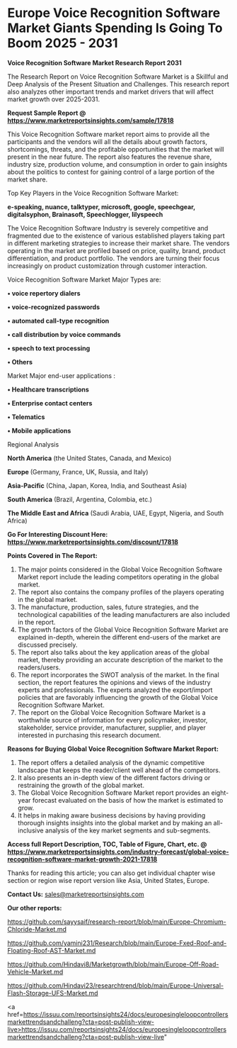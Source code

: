 # Europe Voice Recognition Software Market Giants Spending Is Going To Boom 2025 - 2031

<strong>Voice Recognition Software Market Research Report 2031</strong>

The Research Report on Voice Recognition Software Market is a Skillful and Deep Analysis of the Present Situation and Challenges. This research report also analyzes other important trends and market drivers that will affect market growth over 2025-2031.

<strong>Request Sample Report @ <a href=https://www.marketreportsinsights.com/sample/17818>https://www.marketreportsinsights.com/sample/17818</a></strong>

This Voice Recognition Software market report aims to provide all the participants and the vendors will all the details about growth factors, shortcomings, threats, and the profitable opportunities that the market will present in the near future. The report also features the revenue share, industry size, production volume, and consumption in order to gain insights about the politics to contest for gaining control of a large portion of the market share.

Top Key Players in the Voice Recognition Software Market:

<strong>e-speaking, nuance, talktyper, microsoft, google, speechgear, digitalsyphon, Brainasoft, Speechlogger, lilyspeech</strong>

The Voice Recognition Software Industry is severely competitive and fragmented due to the existence of various established players taking part in different marketing strategies to increase their market share. The vendors operating in the market are profiled based on price, quality, brand, product differentiation, and product portfolio. The vendors are turning their focus increasingly on product customization through customer interaction.

Voice Recognition Software Market Major Types are:

<strong>• voice repertory dialers

• voice-recognized passwords

• automated call-type recognition

• call distribution by voice commands

• speech to text processing

• Others</strong>

Market Major end-user applications :

<strong>• Healthcare transcriptions

• Enterprise contact centers

• Telematics

• Mobile applications</strong>

Regional Analysis

</u><strong><b>North America</b></strong> (the United States, Canada, and Mexico)

<strong><b>Europe </b></strong>(Germany, France, UK, Russia, and Italy)

<strong><b>Asia-Pacific</b></strong> (China, Japan, Korea, India, and Southeast Asia)

<strong><b>South America</b></strong> (Brazil, Argentina, Colombia, etc.)

<strong><b>The Middle East and Africa</b></strong> (Saudi Arabia, UAE, Egypt, Nigeria, and South Africa)

<strong>Go For Interesting Discount Here: <a href=https://www.marketreportsinsights.com/discount/17818>https://www.marketreportsinsights.com/discount/17818</a></strong>

<strong>Points Covered in The Report:</strong>
<ol>
  <li>The major points considered in the Global Voice Recognition Software Market report include the leading competitors operating in the global market.</li>
  <li>The report also contains the company profiles of the players operating in the global market.</li>
  <li>The manufacture, production, sales, future strategies, and the technological capabilities of the leading manufacturers are also included in the report.</li>
  <li>The growth factors of the Global Voice Recognition Software Market are explained in-depth, wherein the different end-users of the market are discussed precisely.</li>
  <li>The report also talks about the key application areas of the global market, thereby providing an accurate description of the market to the readers/users.</li>
  <li>The report incorporates the SWOT analysis of the market. In the final section, the report features the opinions and views of the industry experts and professionals. The experts analyzed the export/import policies that are favorably influencing the growth of the Global Voice Recognition Software Market.</li>
  <li>The report on the Global Voice Recognition Software Market is a worthwhile source of information for every policymaker, investor, stakeholder, service provider, manufacturer, supplier, and player interested in purchasing this research document.</li>
</ol>
<strong>Reasons for Buying Global Voice Recognition Software Market Report:</strong>

<ol>
  <li>The report offers a detailed analysis of the dynamic competitive landscape that keeps the reader/client well ahead of the competitors.</li>
  <li>It also presents an in-depth view of the different factors driving or restraining the growth of the global market.</li>
  <li>The Global Voice Recognition Software Market report provides an eight-year forecast evaluated on the basis of how the market is estimated to grow.</li>
  <li>It helps in making aware business decisions by having providing thorough insights insights into the global market and by making an all-inclusive analysis of the key market segments and sub-segments.</li>
</ol>
<strong>Access full Report Description, TOC, Table of Figure, Chart, etc. @ <a href=https://www.marketreportsinsights.com/industry-forecast/global-voice-recognition-software-market-growth-2021-17818>https://www.marketreportsinsights.com/industry-forecast/global-voice-recognition-software-market-growth-2021-17818</a></strong>


Thanks for reading this article; you can also get individual chapter wise section or region wise report version like Asia, United States, Europe.

<strong>Contact Us:</strong>
sales@marketreportsinsights.com

<strong>Our other reports:</strong>

<a href=https://github.com/sayysaif/research-report/blob/main/Europe-Chromium-Chloride-Market.md>https://github.com/sayysaif/research-report/blob/main/Europe-Chromium-Chloride-Market.md</a>

<a href=https://github.com/yamini231/Research/blob/main/Europe-Fxed-Roof-and-Floating-Roof-AST-Market.md>https://github.com/yamini231/Research/blob/main/Europe-Fxed-Roof-and-Floating-Roof-AST-Market.md</a>

<a href=https://github.com/Hindavi8/Marketgrowth/blob/main/Europe-Off-Road-Vehicle-Market.md>https://github.com/Hindavi8/Marketgrowth/blob/main/Europe-Off-Road-Vehicle-Market.md</a>

<a href=https://github.com/Hindavi23/researchtrend/blob/main/Europe-Universal-Flash-Storage-UFS-Market.md>https://github.com/Hindavi23/researchtrend/blob/main/Europe-Universal-Flash-Storage-UFS-Market.md</a>

<a href=https://issuu.com/reportsinsights24/docs/europesingleloopcontrollersmarkettrendsandchalleng?cta=post-publish-view-live>https://issuu.com/reportsinsights24/docs/europesingleloopcontrollersmarkettrendsandchalleng?cta=post-publish-view-live</a>"
